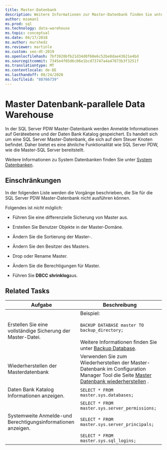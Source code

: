 ```yaml
---
title: Master-Datenbank
description: Weitere Informationen zur Master-Datenbank finden Sie unter Parallel Data Warehouse.
author: mzaman1
ms.prod: sql
ms.technology: data-warehouse
ms.topic: conceptual
ms.date: 04/17/2018
ms.author: murshedz
ms.reviewer: martinle
ms.custom: seo-dt-2019
ms.openlocfilehash: 7bf3928bfb21d34d0f60e6c52be8dae43621e4bd
ms.sourcegitcommit: 7345e4f05d6c06e1bcd73747a4a47873b3f3251f
ms.translationtype: MT
ms.contentlocale: de-DE
ms.lasthandoff: 08/24/2020
ms.locfileid: "88766739"
---
```

# <a name="master-database---parallel-data-warehouse"></a>Master Datenbank-parallele Data Warehouse
In der SQL Server PDW Master-Datenbank werden Anmelde Informationen auf Geräteebene und der Daten Bank Katalog gespeichert. Es handelt sich um eine SQL Server Master-Datenbank, die sich auf dem Steuer Knoten befindet. Daher bietet es eine ähnliche Funktionalität wie SQL Server PDW, wie die Master-SQL Server bereitstellt.  
  
Weitere Informationen zu System Datenbanken finden Sie unter [System Datenbanken](system-databases.md).  
  
## <a name="limitations-and-restrictions"></a>Einschränkungen  
In der folgenden Liste werden die Vorgänge beschrieben, die Sie für die SQL Server PDW Master-Datenbank nicht ausführen können.  
  
Folgendes ist *nicht möglich:*  
  
-   Führen Sie eine differenzielle Sicherung von Master aus.  
  
-   Erstellen Sie Benutzer Objekte in der Master-Domäne.  
  
-   Ändern Sie die Sortierung der Master-.  
  
-   Ändern Sie den Besitzer des Masters.  
  
-   Drop oder Rename Master.  
  
-   Ändern Sie die Berechtigungen für Master.  
  
-   Führen Sie **DBCC shrinklog**aus.  
  
## <a name="related-tasks"></a>Related Tasks  
  
|Aufgabe|Beschreibung|  
|--------|---------------|  
|Erstellen Sie eine vollständige Sicherung der Master-Datei.|Beispiel:<br /><br />`BACKUP DATABASE master TO backup_directory;`<br /><br />Weitere Informationen finden Sie unter [Backup Database](../t-sql/statements/backup-transact-sql.md?view=aps-pdw-2016).|  
|Wiederherstellen der Masterdatenbank|Verwenden Sie zum Wiederherstellen der Master-Datenbank im Configuration Manager Tool die Seite [Master Datenbank wiederherstellen](restore-the-master-database.md) .|  
|Daten Bank Katalog Informationen anzeigen.|`SELECT * FROM master.sys.databases;`|  
|Systemweite Anmelde-und Berechtigungsinformationen anzeigen.|`SELECT * FROM master.sys.server_permissions;`<br /><br />`SELECT * FROM master.sys.server_principals;`<br /><br />`SELECT * FROM master.sys.sql_logins;`|  
  
<!-- MISSING LINKS 
## See Also  
[Common Metadata Query Examples &#40;SQL Server PDW&#41;](../sqlpdw/common-metadata-query-examples-sql-server-pdw.md)  
-->

